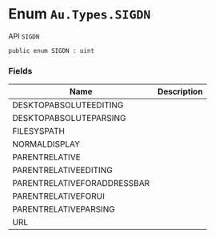 # Enum `Au.Types.SIGDN`

API `SIGDN`

```
public enum SIGDN : uint
```

### Fields

| Name | Description |
| --- | --- |
| DESKTOPABSOLUTEEDITING |  |
| DESKTOPABSOLUTEPARSING |  |
| FILESYSPATH |  |
| NORMALDISPLAY |  |
| PARENTRELATIVE |  |
| PARENTRELATIVEEDITING |  |
| PARENTRELATIVEFORADDRESSBAR |  |
| PARENTRELATIVEFORUI |  |
| PARENTRELATIVEPARSING |  |
| URL |  |
